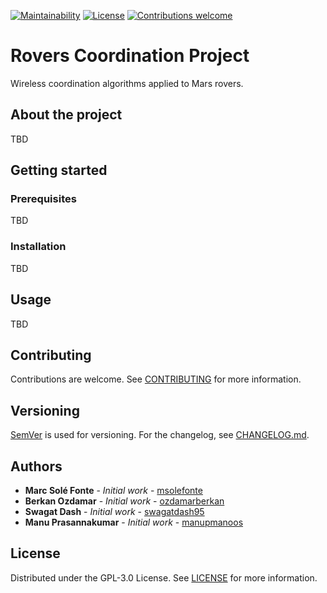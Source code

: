 [![Maintainability](https://api.codeclimate.com/v1/badges/e717b12097cdcc46d248/maintainability)](https://codeclimate.com/github/msolefonte/rovers-coordination/maintainability)
[![License](https://img.shields.io/github/license/msolefonte/rovers-coordination)](https://github.com/msolefonte/rovers-coordination/blob/master/LICENSE)
[![Contributions welcome](https://img.shields.io/badge/contributions-welcome-brightgreen.svg)](https://github.com/msolefonte/rovers-coordination/blob/master/CONTRIBUTING.md)

# Rovers Coordination Project

Wireless coordination algorithms applied to Mars rovers.

## About the project

TBD

## Getting started

### Prerequisites

TBD

### Installation

TBD

## Usage

TBD

## Contributing

Contributions are welcome. See
[CONTRIBUTING](https://github.com/msolefonte/rovers-coordination/blob/master/CONTRIBUTING.md) for more information.

## Versioning

[SemVer](http://semver.org/) is used for versioning. For the changelog, see [CHANGELOG.md](CHANGELOG.md).

## Authors

* **Marc Solé Fonte** - *Initial work* - [msolefonte](https://github.com/msolefonte)
* **Berkan Ozdamar** - *Initial work* - [ozdamarberkan](https://github.com/ozdamarberkan)
* **Swagat Dash** - *Initial work* - [swagatdash95](https://github.com/swagatdash95)
* **Manu Prasannakumar** - *Initial work* - [manupmanoos](https://github.com/manupmanoos)

## License

Distributed under the GPL-3.0 License. See
[LICENSE](https://github.com/msolefonte/rovers-coordination/blob/master/LICENSE) for more information.
